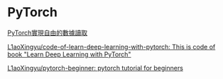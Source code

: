 # PyTorch

[PyTorch實現自由的數據讀取](https://zhuanlan.zhihu.com/p/30385675)

[L1aoXingyu/code-of-learn-deep-learning-with-pytorch: This is code of book "Learn Deep Learning with PyTorch"](https://github.com/L1aoXingyu/code-of-learn-deep-learning-with-pytorch)

[L1aoXingyu/pytorch-beginner: pytorch tutorial for beginners](https://github.com/L1aoXingyu/pytorch-beginner)

